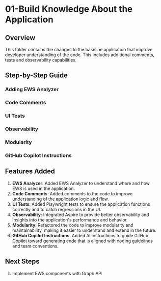 # 01-Build Knowledge About the Application

## Overview

This folder contains the changes to the baseline application that improve developer understanding of the code. This includes additional comments, tests and observability capabilities.

## Step-by-Step Guide

### Adding EWS Analyzer

### Code Comments

### UI Tests

### Observability

### Modularity

### GitHub Copilot Instructions


## Features Added

1. **EWS Analyzer**: Added EWS Analyzer to understand where and how EWS is used in the application.
1. **Code Comments**: Added comments to the code to improve understanding of the application logic and flow.
1. **UI Tests**: Added Playwright tests to ensure the application functions correctly and to catch regressions in the UI.
1. **Observability**: Integrated Aspire to provide better observability and insights into the application's performance and behavior.
1. **Modularity**: Refactored the code to improve modularity and maintainability, making it easier to understand and extend in the future.
1. **GitHub Copilot Instructions**: Added AI instructions to guide GitHub Copilot toward generating code that is aligned with coding guidelines and team conventions.

## Next Steps

1. Implement EWS components with Graph API